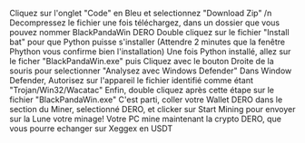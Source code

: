 Cliquez sur l'onglet "Code" en Bleu et selectionnez "Download Zip"
/n Decompressez le fichier une fois téléchargez, dans un dossier que vous pouvez nommer BlackPandaWin DERO
Double cliquez sur le fichier "Install bat" pour que Python puisse s'installer (Attendre 2 minutes que la fenêtre Phython vous confirme bien l'installation)
Une fois Python installé, allez sur le ficher "BlackPandaWin.exe" puis Cliquez avec le bouton Droite de la souris pour selectionner "Analysez avec Windows Defender"
Dans Window Defender, Autorisez sur l'appareil le fichier identifié comme étant "Trojan/Win32/Wacatac" 
Enfin, double cliquez après cette étape sur le fichier "BlackPandaWin.exe"
C'est parti, coller votre Wallet DERO dans le section du Miner, selectionné DERO, et clicker sur Start Mining pour envoyer sur la Lune votre minage!
Votre PC mine maintenant la crypto DERO, que vous pourre echanger sur Xeggex en USDT
